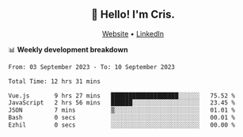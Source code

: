 
<h2 align="center">👋 Hello! I'm Cris.</h2>
<p align="center">
  <a href="https://www.criscunas.dev">Website</a> •
  <a href="https://www.linkedin.com/in/cristophercunas/">LinkedIn</a> 
</p>


📊 **Weekly development breakdown**
<!--START_SECTION:waka-->

```txt
From: 03 September 2023 - To: 10 September 2023

Total Time: 12 hrs 31 mins

Vue.js       9 hrs 27 mins   ███████████████████░░░░░░   75.52 %
JavaScript   2 hrs 56 mins   ██████░░░░░░░░░░░░░░░░░░░   23.45 %
JSON         7 mins          ▒░░░░░░░░░░░░░░░░░░░░░░░░   01.01 %
Bash         0 secs          ░░░░░░░░░░░░░░░░░░░░░░░░░   00.01 %
Ezhil        0 secs          ░░░░░░░░░░░░░░░░░░░░░░░░░   00.00 %
```

<!--END_SECTION:waka-->

